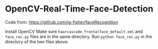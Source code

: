 # OpenCV-Real-Time-Face-Detection
Code from: https://github.com/jg-fisher/faceRecognition

Install OpenCV
Make sure `haarcascade_frontalface_default.xml` and `face_rec.py` files are in the same directory. 
Run `python face_rec.py` in the directory of the two files above.
